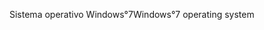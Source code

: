<span data-ttu-id="aa594-101">Sistema operativo Windows°7</span><span class="sxs-lookup"><span data-stu-id="aa594-101">Windows°7 operating system</span></span>